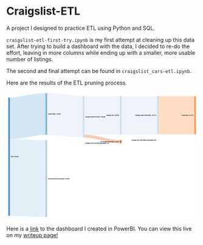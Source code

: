 # Craigslist-ETL
A project I designed to practice ETL using Python and SQL. 

`craigslist-etl-first-try.ipynb` is my first attempt at cleaning up this data set. After trying to build a dashboard with the data, I decided to re-do the effort, leaving in more columns while ending up with a smaller, more usable number of listings. 

The second and final attempt can be found in `craigslist_cars-etl.ipynb`.

Here are the results of the ETL pruning process.

![Sankey Plot](Images/sankey.png)

Here is a [link](https://app.powerbi.com/view?r=eyJrIjoiYWM3M2FhODYtMTcxNy00ZDZkLWFhZTAtZjZiNzM0YmQyZGQ1IiwidCI6IjZiMjczY2JlLTU1NDgtNGYyOS04MDliLTgzMmIwYzQ0YTRjNiIsImMiOjF9&pageName=ReportSection) to the dashboard I created in PowerBI. You can view this live on my [writeup page!](https://sathvikaithala.com/pages/projects/craigslist.html)
